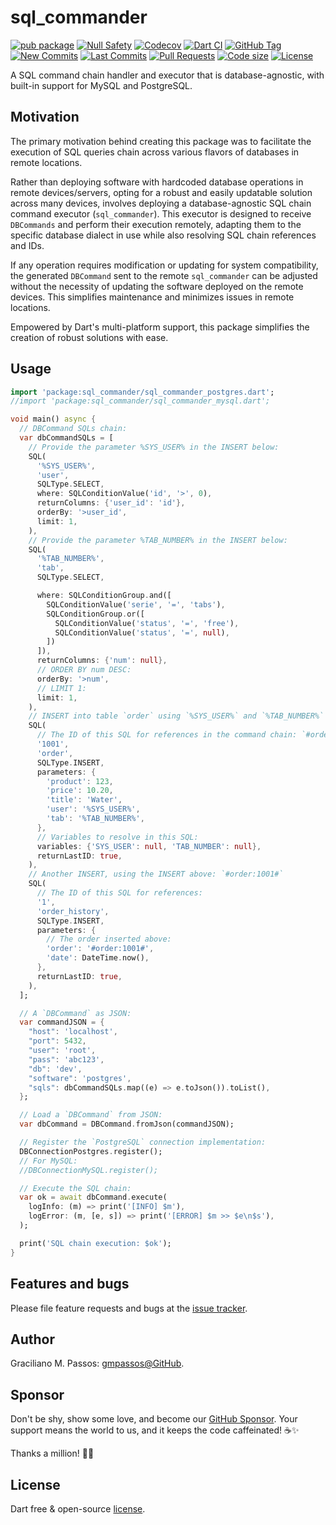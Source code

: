 # sql_commander

[![pub package](https://img.shields.io/pub/v/sql_commander.svg?logo=dart&logoColor=00b9fc)](https://pub.dartlang.org/packages/sql_commander)
[![Null Safety](https://img.shields.io/badge/null-safety-brightgreen)](https://dart.dev/null-safety)
[![Codecov](https://img.shields.io/codecov/c/github/gmpassos/sql_commander)](https://app.codecov.io/gh/gmpassos/sql_commander)
[![Dart CI](https://github.com/gmpassos/sql_commander/actions/workflows/dart.yml/badge.svg?branch=master)](https://github.com/gmpassos/sql_commander/actions/workflows/dart.yml)
[![GitHub Tag](https://img.shields.io/github/v/tag/gmpassos/sql_commander?logo=git&logoColor=white)](https://github.com/gmpassos/sql_commander/releases)
[![New Commits](https://img.shields.io/github/commits-since/gmpassos/sql_commander/latest?logo=git&logoColor=white)](https://github.com/gmpassos/sql_commander/network)
[![Last Commits](https://img.shields.io/github/last-commit/gmpassos/sql_commander?logo=git&logoColor=white)](https://github.com/gmpassos/sql_commander/commits/master)
[![Pull Requests](https://img.shields.io/github/issues-pr/gmpassos/sql_commander?logo=github&logoColor=white)](https://github.com/gmpassos/sql_commander/pulls)
[![Code size](https://img.shields.io/github/languages/code-size/gmpassos/sql_commander?logo=github&logoColor=white)](https://github.com/gmpassos/sql_commander)
[![License](https://img.shields.io/github/license/gmpassos/sql_commander?logo=open-source-initiative&logoColor=green)](https://github.com/gmpassos/sql_commander/blob/master/LICENSE)

A SQL command chain handler and executor that is database-agnostic, with built-in support for MySQL and PostgreSQL.

## Motivation

The primary motivation behind creating this package was to facilitate the execution of SQL queries chain across various
flavors of databases in remote locations.

Rather than deploying software with hardcoded database operations in remote
devices/servers, opting for a robust and easily updatable solution across many devices, involves deploying a
database-agnostic SQL chain command executor (`sql_commander`). This executor is designed to receive `DBCommands` and
perform their execution remotely, adapting them to the specific database dialect in use while also resolving SQL chain
references and IDs.

If any operation requires modification or updating for system compatibility, the generated `DBCommand` sent to the
remote `sql_commander` can be adjusted without the necessity of updating the software deployed on the remote devices.
This simplifies maintenance and minimizes issues in remote locations.

Empowered by Dart's multi-platform support, this package simplifies the creation of robust solutions with ease.

## Usage

```dart
import 'package:sql_commander/sql_commander_postgres.dart';
//import 'package:sql_commander/sql_commander_mysql.dart';

void main() async {
  // DBCommand SQLs chain:
  var dbCommandSQLs = [
    // Provide the parameter %SYS_USER% in the INSERT below:
    SQL(
      '%SYS_USER%',
      'user',
      SQLType.SELECT,
      where: SQLConditionValue('id', '>', 0),
      returnColumns: {'user_id': 'id'},
      orderBy: '>user_id',
      limit: 1,
    ),
    // Provide the parameter %TAB_NUMBER% in the INSERT below:
    SQL(
      '%TAB_NUMBER%',
      'tab',
      SQLType.SELECT,

      where: SQLConditionGroup.and([
        SQLConditionValue('serie', '=', 'tabs'),
        SQLConditionGroup.or([
          SQLConditionValue('status', '=', 'free'),
          SQLConditionValue('status', '=', null),
        ])
      ]),
      returnColumns: {'num': null},
      // ORDER BY num DESC:
      orderBy: '>num',
      // LIMIT 1:
      limit: 1,
    ),
    // INSERT into table `order` using `%SYS_USER%` and `%TAB_NUMBER%` as parameters:
    SQL(
      // The ID of this SQL for references in the command chain: `#order:1001#`
      '1001',
      'order',
      SQLType.INSERT,
      parameters: {
        'product': 123,
        'price': 10.20,
        'title': 'Water',
        'user': '%SYS_USER%',
        'tab': '%TAB_NUMBER%',
      },
      // Variables to resolve in this SQL:
      variables: {'SYS_USER': null, 'TAB_NUMBER': null},
      returnLastID: true,
    ),
    // Another INSERT, using the INSERT above: `#order:1001#`
    SQL(
      // The ID of this SQL for references:
      '1',
      'order_history',
      SQLType.INSERT,
      parameters: {
        // The order inserted above:
        'order': '#order:1001#',
        'date': DateTime.now(),
      },
      returnLastID: true,
    ),
  ];

  // A `DBCommand` as JSON:
  var commandJSON = {
    "host": 'localhost',
    "port": 5432,
    "user": 'root',
    "pass": 'abc123',
    "db": 'dev',
    "software": 'postgres',
    "sqls": dbCommandSQLs.map((e) => e.toJson()).toList(),
  };

  // Load a `DBCommand` from JSON:
  var dbCommand = DBCommand.fromJson(commandJSON);

  // Register the `PostgreSQL` connection implementation:
  DBConnectionPostgres.register();
  // For MySQL:
  //DBConnectionMySQL.register();

  // Execute the SQL chain:
  var ok = await dbCommand.execute(
    logInfo: (m) => print('[INFO] $m'),
    logError: (m, [e, s]) => print('[ERROR] $m >> $e\n$s'),
  );

  print('SQL chain execution: $ok');
}
```
## Features and bugs

Please file feature requests and bugs at the [issue tracker][tracker].

[tracker]: https://github.com/gmpassos/sql_commander/issues

## Author

Graciliano M. Passos: [gmpassos@GitHub][github].

[github]: https://github.com/gmpassos

## Sponsor

Don't be shy, show some love, and become our [GitHub Sponsor][github_sponsors].
Your support means the world to us, and it keeps the code caffeinated! ☕✨

Thanks a million! 🚀😄

[github_sponsors]: https://github.com/sponsors/gmpassos

## License

Dart free & open-source [license](https://github.com/dart-lang/stagehand/blob/master/LICENSE).
